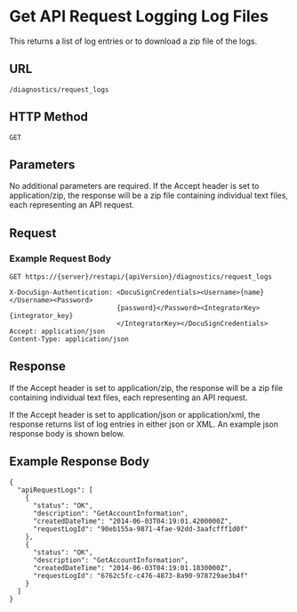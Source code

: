 # Get API Request Logging Log Files

This returns a list of log entries or to download a zip file of the logs.

## URL

    /diagnostics/request_logs

## HTTP Method

    GET

## Parameters

No additional parameters are required. If the Accept header is set to application/zip, the response will be a zip file containing individual text files, each representing an API request.

## Request

### Example Request Body

    GET https://{server}/restapi/{apiVersion}/diagnostics/request_logs
    
    X-DocuSign-Authentication: <DocuSignCredentials><Username>{name}</Username><Password>
                               {password}</Password><IntegratorKey>{integrator_key}
                               </IntegratorKey></DocuSignCredentials>
    Accept: application/json
    Content-Type: application/json

## Response

If the Accept header is set to application/zip, the response will be a zip file containing individual text files, each representing an API request.

If the Accept header is set to application/json or application/xml, the response returns list of log entries in either json or XML. An example json response body is shown below.

## Example Response Body

    {
      "apiRequestLogs": [
        {
          "status": "OK",
          "description": "GetAccountInformation",
          "createdDateTime": "2014-06-03T04:19:01.4200000Z",
          "requestLogId": "90eb155a-9871-4fae-92dd-3aafcfff1d0f"
        },
        {
          "status": "OK",
          "description": "GetAccountInformation",
          "createdDateTime": "2014-06-03T04:19:01.1830000Z",
          "requestLogId": "6762c5fc-c476-4873-8a90-978729ae3b4f"
        }
      ]
    }
